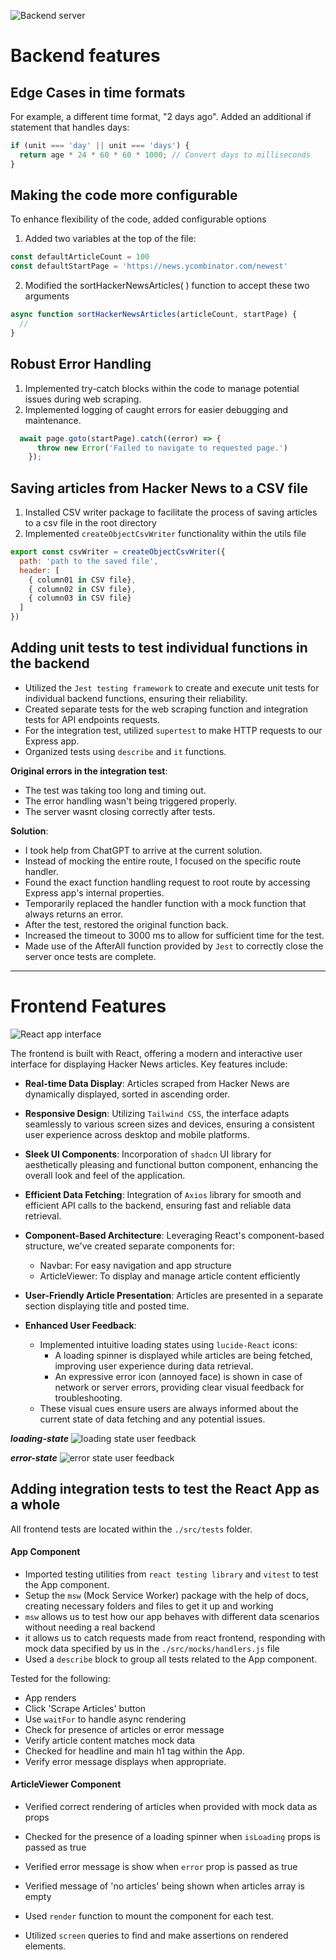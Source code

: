 
![Backend server](./backend/images/backend-server.png)


# Backend features
## Edge Cases in time formats

For example, a different time format, "2 days ago".
Added an additional if statement that handles days:

```javascript
if (unit === 'day' || unit === 'days') {
  return age * 24 * 60 * 60 * 1000; // Convert days to milliseconds
} 
```

## Making the code more configurable 

To enhance flexibility of the code, added configurable options

1. Added two variables at the top of the file:

```javascript
const defaultArticleCount = 100
const defaultStartPage = 'https://news.ycombinator.com/newest'
```

2. Modified the sortHackerNewsArticles( ) function to accept these two arguments

```javascript
async function sortHackerNewsArticles(articleCount, startPage) {
  //
}
```

## Robust Error Handling

1. Implemented try-catch blocks within the code to manage potential issues during web scraping.
2. Implemented logging of caught errors for easier debugging and maintenance.

````javascript
  await page.goto(startPage).catch((error) => { 
      throw new Error('Failed to navigate to requested page.') 
    });
````


## Saving articles from Hacker News to a CSV file

1. Installed CSV writer package to facilitate the process of saving articles to a csv file in the root directory
2. Implemented `createObjectCsvWriter` functionality within the utils file

```javascript
export const csvWriter = createObjectCsvWriter({
  path: 'path to the saved file',
  header: [
    { column01 in CSV file},
    { column02 in CSV file},
    { column03 in CSV file}
  ]
})
````

## Adding unit tests to test individual functions in the backend
 - Utilized the `Jest testing framework` to create and execute unit tests for individual backend functions, ensuring their reliability.
- Created separate tests for the web scraping function and integration tests for API endpoints requests.
- For the integration test, utilized `supertest` to make HTTP requests to our Express app.
- Organized tests using `describe` and `it` functions. 

**Original errors in the integration test**: 
  - The test was taking too long and timing out.
  - The error handling wasn't being triggered properly.
  - The server wasnt closing correctly after tests.

**Solution**: 
  - I took help from ChatGPT to arrive at the current solution.
  - Instead of mocking the entire route, I focused on the specific route handler.
  - Found the exact function handling request to root route by accessing Express app's internal properties.
  - Temporarily replaced the handler function with a mock function that always returns an error.
  - After the test, restored the original function back.
  - Increased the timeout to 3000 ms to allow for sufficient time for the test.
  - Made use of the AfterAll function provided by `Jest` to correctly close the server once tests are complete.

***
# Frontend Features

![React app interface](./backend/images/app-interface.png)

The frontend is built with React, offering a modern and interactive user interface for displaying Hacker News articles. Key features include:

- **Real-time Data Display**: Articles scraped from Hacker News are dynamically displayed, sorted in ascending order.

- **Responsive Design**: Utilizing `Tailwind CSS`, the interface adapts seamlessly to various screen sizes and devices, ensuring a consistent user experience across desktop and mobile platforms.

- **Sleek UI Components**: Incorporation of `shadcn` UI library for aesthetically pleasing and functional button component, enhancing the overall look and feel of the application.

- **Efficient Data Fetching**: Integration of `Axios` library for smooth and efficient API calls to the backend, ensuring fast and reliable data retrieval.

- **Component-Based Architecture**: Leveraging React's component-based structure, we've created separate components for:
  - Navbar: For easy navigation and app structure
  - ArticleViewer: To display and manage article content efficiently

- **User-Friendly Article Presentation**: Articles are presented in a separate section displaying title and posted time. 

- **Enhanced User Feedback**: 
  - Implemented intuitive loading states using `lucide-React` icons:
    - A loading spinner is displayed while articles are being fetched, improving user experience during data retrieval.
    - An expressive error icon (annoyed face) is shown in case of network or server errors, providing clear visual feedback for troubleshooting.
  - These visual cues ensure users are always informed about the current state of data fetching and any potential issues.

***loading-state***
![loading state user feedback](./backend/images/loading-state.png)

***error-state***
![error state user feedback](./backend/images/error-state.png)

## Adding integration tests to test the React App as a whole

All frontend tests are located within the `./src/tests` folder.

#### App Component

- Imported testing utilities from `react testing library` and `vitest` to test the App component.
- Setup the `msw` (Mock Service Worker) package with the help of docs, creating necessary folders and files to get it up and working
- `msw` allows us to test how our app behaves with different data scenarios without needing a real backend
- it allows us to catch requests made from react frontend, responding with mock data specified by us in the `./src/mocks/handlers.js` file 
- Used a `describe` block to group all tests related to the App component.

Tested for the following: 
- App renders
- Click 'Scrape Articles' button
- Use `waitFor` to handle async rendering
- Check for presence of articles or error message
- Verify article content matches mock data
- Checked for headline and main h1 tag within the App.
- Verify error message displays when appropriate.

#### ArticleViewer Component

- Verified correct rendering of articles when provided with mock data as props
- Checked for the presence of a loading spinner when `isLoading` props is passed as true
- Verified error message is show when `error` prop is passed as true
- Verified message of 'no articles' being shown when articles array is empty

- Used `render` function to mount the component for each test.
- Utilized `screen` queries to find and make assertions on rendered elements.


